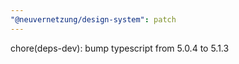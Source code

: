 ```yaml
---
"@neuvernetzung/design-system": patch
---
```


chore(deps-dev): bump typescript from 5.0.4 to 5.1.3
